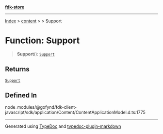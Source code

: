 [**fdk-store**](../../../README.md)
***

[Index](../../../API.md) > [content](../../README.md) > [<internal>](../README.md) > Support

# Function: Support

> **Support**(): [`Support`](../type-aliases/type-alias.Support.md)

## Returns

[`Support`](../type-aliases/type-alias.Support.md)

## Defined In

node\_modules/@gofynd/fdk-client-javascript/sdk/application/Content/ContentApplicationModel.d.ts:1775

***
Generated using [TypeDoc](https://typedoc.org/) and [typedoc-plugin-markdown](https://www.npmjs.com/package/typedoc-plugin-markdown)
